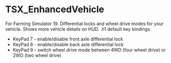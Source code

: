 # TSX_EnhancedVehicle
For Farming Simulator 19. Differential locks and wheel drive modes for your vehicle. Shows more vehicle details on HUD.
.h1 default key bindings
* KeyPad 7 - enable/disable front axle differential lock
* KeyPad 8 - enable/disable back axle differential lock
* KeyPad 9 - switch wheel drive mode between 4WD (four wheel drive) or 2WD (two wheel drive)

